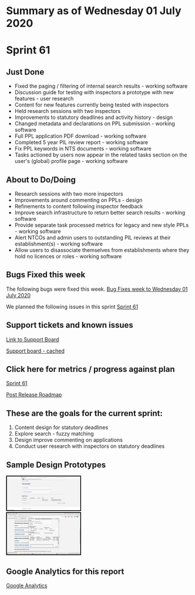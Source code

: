 # Summary as of Wednesday 01 July 2020 

# Sprint 61

## Just Done
* Fixed the paging / filtering of internal search results - working software
* Discussion guide for testing with inspectors a prototype with new features - user research
* Content for new features currently being tested with inspectors
* Held research sessions with two inspectors
* Improvements to statutory deadlines and activity history - design
* Changed metadata and declarations on PPL submission - working software
* Full PPL application PDF download - working software
* Completed 5 year PIL review report - working software
* Fix PPL keywords in NTS documents - working software
* Tasks actioned by users now appear in the related tasks section on the user's (global) profile page - working software

## About to Do/Doing
* Research sessions with two more inspectors
* Improvements around commenting on PPLs - design
* Refinements to content following inspector feedback
* Improve search infrastructure to return better search results - working software
* Provide separate task processed metrics for legacy and new style PPLs - working software
* Alert NTCOs and admin users to outstanding PIL reviews at their establishment(s) - working software
* Allow users to disassociate themselves from establishments where they hold no licences or roles - working software

## Bugs Fixed this week
The following bugs were fixed this week.
[Bug Fixes week to Wednesday 01 July 2020](graphs/bugs01072020.png)

We planned the following issues in this sprint 
[Sprint 61](graphs/sprint01072020.png)

## Support tickets and known issues
[Link to Support Board](https://collaboration.homeoffice.gov.uk/jira/secure/RapidBoard.jspa?rapidView=1717&selectedIssue=ASSB-253)

[Support board - cached](graphs/supportBoard01072020.png)

## Click here for metrics / progress against plan
[Sprint 61](graphs/progress01072020.png)

[Post Release Roadmap](graphs/roadmap01072020.png)

## These are the goals for the current sprint:

1. Content design for statutory deadlines 
2. Explore search - fuzzy matching 
3. Design improve commenting on applications 
4. Conduct user research with inspectors on statutory deadlines

## Sample Design Prototypes
<a href="graphs/proto1_01072020.png"><img src="graphs/proto1_01072020.png" alt="HTML5 Icon" width="200" style="border:2px solid black"></a>
<br>
<a href="graphs/proto2_01072020.png"><img src="graphs/proto2_01072020.png" alt="HTML5 Icon" width="200" style="border:2px solid black"></a>
<br>


## Google Analytics for this report
[Google Analytics](graphs/GA01072020.png)

